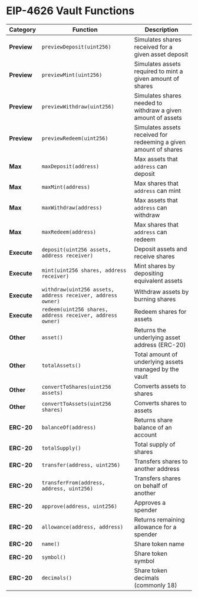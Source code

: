 # EIP-4626 Vault Functions

| **Category** | **Function** | **Description** |
|--------------|--------------|-----------------|
| **Preview**  | `previewDeposit(uint256)` | Simulates shares received for a given asset deposit |
| **Preview**  | `previewMint(uint256)` | Simulates assets required to mint a given amount of shares |
| **Preview**  | `previewWithdraw(uint256)` | Simulates shares needed to withdraw a given amount of assets |
| **Preview**  | `previewRedeem(uint256)` | Simulates assets received for redeeming a given amount of shares |
| **Max**      | `maxDeposit(address)` | Max assets that `address` can deposit |
| **Max**      | `maxMint(address)` | Max shares that `address` can mint |
| **Max**      | `maxWithdraw(address)` | Max assets that `address` can withdraw |
| **Max**      | `maxRedeem(address)` | Max shares that `address` can redeem |
| **Execute**  | `deposit(uint256 assets, address receiver)` | Deposit assets and receive shares |
| **Execute**  | `mint(uint256 shares, address receiver)` | Mint shares by depositing equivalent assets |
| **Execute**  | `withdraw(uint256 assets, address receiver, address owner)` | Withdraw assets by burning shares |
| **Execute**  | `redeem(uint256 shares, address receiver, address owner)` | Redeem shares for assets |
| **Other**    | `asset()` | Returns the underlying asset address (ERC-20) |
| **Other**    | `totalAssets()` | Total amount of underlying assets managed by the vault |
| **Other**    | `convertToShares(uint256 assets)` | Converts assets to shares |
| **Other**    | `convertToAssets(uint256 shares)` | Converts shares to assets |
| **ERC-20**   | `balanceOf(address)` | Returns share balance of an account |
| **ERC-20**   | `totalSupply()` | Total supply of shares |
| **ERC-20**   | `transfer(address, uint256)` | Transfers shares to another address |
| **ERC-20**   | `transferFrom(address, address, uint256)` | Transfers shares on behalf of another |
| **ERC-20**   | `approve(address, uint256)` | Approves a spender |
| **ERC-20**   | `allowance(address, address)` | Returns remaining allowance for a spender |
| **ERC-20**   | `name()` | Share token name |
| **ERC-20**   | `symbol()` | Share token symbol |
| **ERC-20**   | `decimals()` | Share token decimals (commonly 18) |
